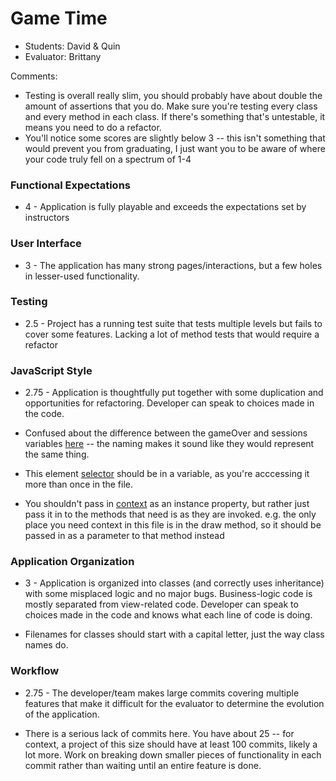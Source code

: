 # Game Time
* Students: David & Quin
* Evaluator: Brittany

Comments:
* Testing is overall really slim, you should probably have about double the amount of assertions that you do. Make sure you're testing every class and every method in each class. If there's something that's untestable, it means you need to do a refactor.
* You'll notice some scores are slightly below 3 -- this isn't something that would prevent you from graduating, I just want you to be aware of where your code truly fell on a spectrum of 1-4

### Functional Expectations

* 4 - Application is fully playable and exceeds the expectations set by instructors

### User Interface

* 3 - The application has many strong pages/interactions, but a few holes in lesser-used functionality.

### Testing

* 2.5 - Project has a running test suite that tests multiple levels but fails to cover some features. Lacking a lot of method tests that would require a refactor

### JavaScript Style

* 2.75 - Application is thoughtfully put together with some duplication and opportunities for refactoring. Developer can speak to choices made in the code.

* Confused about the difference between the gameOver and sessions variables [here](https://github.com/dsdunn/gametime/blob/master/lib/index.js#L37-L38) -- the naming makes it sound like they would represent the same thing.

* This element [selector](https://github.com/dsdunn/gametime/blob/master/lib/index.js#L66) should be in a variable, as you're acccessing it more than once in the file.

* You shouldn't pass in [context](https://github.com/dsdunn/gametime/blob/master/lib/snake.js#L6) as an instance property, but rather just pass it in to the methods that need is as they are invoked. e.g. the only place you need context in this file is in the draw method, so it should be passed in as a parameter to that method instead

### Application Organization

* 3 - Application is organized into classes (and correctly uses inheritance) with some misplaced logic and no major bugs. Business-logic code is mostly separated from view-related code. Developer can speak to choices made in the code and knows what each line of code is doing.

* Filenames for classes should start with a capital letter, just the way class names do.


### Workflow

* 2.75 - The developer/team makes large commits covering multiple features that make it difficult for the evaluator to determine the evolution of the application.

* There is a serious lack of commits here. You have about 25 -- for context, a project of this size should have at least 100 commits, likely a lot more. Work on breaking down smaller pieces of functionality in each commit rather than waiting until an entire feature is done.